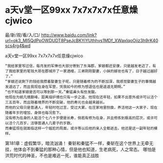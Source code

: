 # a天v堂一区99xx 7x7x7x7x任意燥cjwico

最/新/观/看/入/口/ http://www.baidu.com/link?url=ok3_Ml5QdPpOWDUDT8PseJcBKYiYUthhvs1MDf_XWaxIqoOiiz3h9rK40scs4rg4&wd

a天v堂一区99xx 7x7x7x7x任意燥cjwico

    “我给家里写过信，每月发的军俸也大部分寄到了东海郡，爹娘都还安康，只是越发老迈了，有了我给家里的笔钱大哥在郡城开了一家酒楼，三弟刚刚娶妻，小妹的嫁妆也有了，日子越过越好了。”
    “爹娘还说剩下的钱给我攒着娶妻生子呢，只是随着修为的不断加深，我感觉娶妻生子的事情越发遥远了，而且我现在身在军营，凭我如今的修为想退伍也是遥遥无期啊。”
    “也不知道爹娘是否可以等到那一天。”秦猛鼻头有些发酸。
    他现在为蜕凡境巅峰，距离熔炉境也只有一步之遥，他现在还年轻，如果不出意外或许可以活个三五百年，而且随着境界的不断突破，他的寿元也会越来越长。
    而他的父母只是普通人，年轻时吃过苦，受过大累，在庄家地里刨食，养活他这一大家子，现在随着年岁的增加，身体也每况愈下。
    没有修为在身的人能活个七八十岁便是长寿，倘若有修为在身，并且修炼到极高的层次，或许可以活个几百岁，活够普通人几辈子的岁数。
    而秦猛现在就面临这样一个尴尬的局面，或许等以后他的亲人全都逝去，他还是这一副年轻的模样。

第181章：虚假繁华，暗流汹涌！
    秦斩和秦猛不一样，秦斩在这个世界上无牵无挂，他体会不到秦猛的那种心情，但是他也知道，生老病死，人之常态。
    哪怕是洪荒时代的神圣，不也是难逃一死，谁能真正战胜
